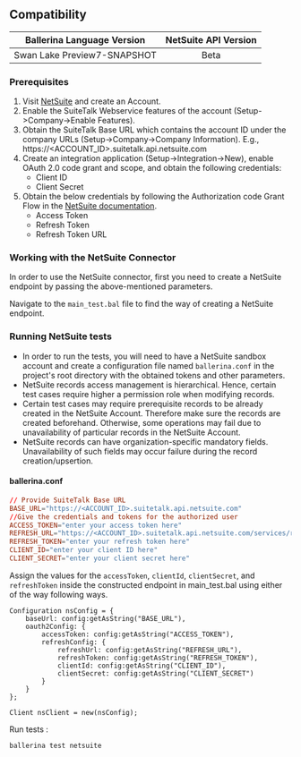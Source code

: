 ## Compatibility

| Ballerina Language Version          | NetSuite API Version |  
|:-----------------------------------:|:--------------------:|
| Swan Lake Preview7-SNAPSHOT         |        Beta          |

### Prerequisites

1. Visit [NetSuite](https://www.netsuite.com) and create an Account.
2. Enable the SuiteTalk Webservice features of the account (Setup->Company->Enable Features).
3. Obtain the SuiteTalk Base URL which contains the account ID under the company URLs (Setup->Company->Company Information).
    E.g., https://<ACCOUNT_ID>.suitetalk.api.netsuite.com
4. Create an integration application (Setup->Integration->New), enable OAuth 2.0 code grant and scope, and obtain the 
following credentials: 
    * Client ID
    * Client Secret
5. Obtain the below credentials by following the Authorization code Grant Flow in the [NetSuite documentation](https://system.na0.netsuite.com/app/help/helpcenter.nl?fid=book_1559132836.html&vid=_BLm3ruuApc_9HXr&chrole=17&ck=9Ie2K7uuApI_9PHO&cktime=175797&promocode=&promocodeaction=overwrite&sj=7bfNB5rzdVQdIKGhDJFE6knJf%3B1590725099%3B165665000). 
    * Access Token
    * Refresh Token
    * Refresh Token URL
    
### Working with the NetSuite Connector

In order to use the NetSuite connector, first you need to create a NetSuite endpoint by passing the above-mentioned 
parameters.

Navigate to the `main_test.bal` file to find the way of creating a NetSuite endpoint.

### Running NetSuite tests
- In order to run the tests, you will need to have a NetSuite sandbox account and create a configuration 
file named `ballerina.conf` in the project's root directory with the obtained tokens and other parameters.
- NetSuite records access management is hierarchical. Hence, certain test cases require higher a permission role when 
modifying records.
- Certain test cases may require prerequisite records to be already created in the NetSuite Account. Therefore 
make sure the records  are created beforehand. Otherwise, some operations may fail due to unavailability of 
particular records in the NetSuite Account. 
- NetSuite records can have organization-specific mandatory fields. Unavailability of such fields may occur 
failure during the record creation/upsertion.


#### ballerina.conf
```ballerina.conf
// Provide SuiteTalk Base URL
BASE_URL="https://<ACCOUNT_ID>.suitetalk.api.netsuite.com"
//Give the credentials and tokens for the authorized user
ACCESS_TOKEN="enter your access token here"
REFRESH_URL="https://<ACCOUNT_ID>.suitetalk.api.netsuite.com/services/rest/auth/oauth2/v1/token"
REFRESH_TOKEN="enter your refresh token here"
CLIENT_ID="enter your client ID here"
CLIENT_SECRET="enter your client secret here"
```

Assign the values for the `accessToken`, `clientId`, `clientSecret`, and `refreshToken` inside the constructed endpoint 
in main_test.bal using either of the way following ways.

```ballerina
Configuration nsConfig = {
    baseUrl: config:getAsString("BASE_URL"),
    oauth2Config: {
        accessToken: config:getAsString("ACCESS_TOKEN"),
        refreshConfig: {
            refreshUrl: config:getAsString("REFRESH_URL"),
            refreshToken: config:getAsString("REFRESH_TOKEN"),
            clientId: config:getAsString("CLIENT_ID"),
            clientSecret: config:getAsString("CLIENT_SECRET")
        }
    }
};

Client nsClient = new(nsConfig);
```

Run tests :

```
ballerina test netsuite
```
